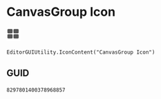 # CanvasGroup Icon
![](/img/CanvasGroup%20Icon.png)

``` CSharp
EditorGUIUtility.IconContent("CanvasGroup Icon")
```
## GUID
```
8297801400378968857
```
